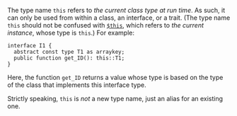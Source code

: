 The type name `this` refers to *the current class type at run time*. As such, it can only be used from within a class, an interface, or
a trait. (The type name `this` should not be confused with [`$this`](../source-code-fundamentals/names.md), which refers to *the current
instance*, whose type is `this`.)  For example:

```this.hack no-auto-output
interface I1 {
  abstract const type T1 as arraykey;
  public function get_ID(): this::T1;
}
```

Here, the function `get_ID` returns a value whose type is based on the type of the class that implements this interface type.

Strictly speaking, `this` is *not* a new type name, just an alias for an existing one.
